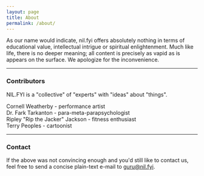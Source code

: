 ```yaml
---
layout: page
title: About
permalink: /about/
---
```

As our name would indicate, nil.fyi offers absolutely nothing in terms of educational value, intellectual intrigue or spiritual enlightenment.  Much like life, there is no deeper meaning; all content is precisely as vapid as is appears on the surface.  We apologize for the inconvenience.  

<hr/>

### Contributors

NIL.FYI is a "collective" of "experts" with "ideas" about "things".  

Cornell Weatherby - performance artist  
Dr. Fark Tarkanton - para-meta-parapsychologist  
Ripley "Rip the Jacker" Jackson - fitness enthusiast  
Terry Peoples - cartoonist  

<hr/>

### Contact

If the above was not convincing enough and you'd still like to contact us, feel free to send a concise plain-text e-mail to [guru@nil.fyi](mailto:guru@nil.fyi).  
